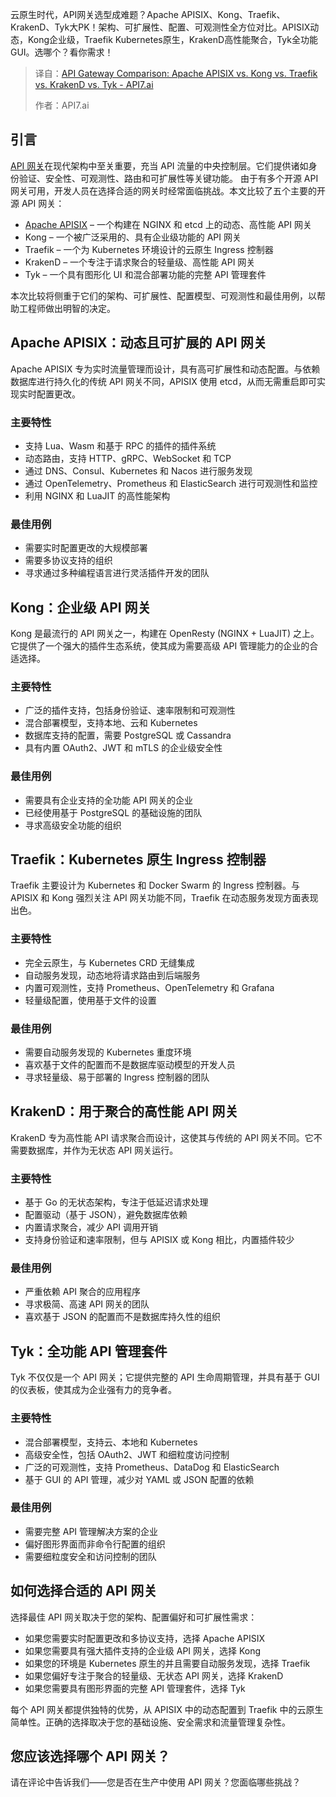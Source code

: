 
<!--
title: API 网关对比
cover: https://static.api7.ai/uploads/2025/03/10/vYTbfeBw_api-gateway-guide-10.webp
summary: 云原生时代，API网关选型成难题？Apache APISIX、Kong、Traefik、KrakenD、Tyk大PK！架构、可扩展性、配置、可观测性全方位对比。APISIX动态，Kong企业级，Traefik Kubernetes原生，KrakenD高性能聚合，Tyk全功能GUI。选哪个？看你需求！
-->

云原生时代，API网关选型成难题？Apache APISIX、Kong、Traefik、KrakenD、Tyk大PK！架构、可扩展性、配置、可观测性全方位对比。APISIX动态，Kong企业级，Traefik Kubernetes原生，KrakenD高性能聚合，Tyk全功能GUI。选哪个？看你需求！

> 译自：[API Gateway Comparison: Apache APISIX vs. Kong vs. Traefik vs. KrakenD vs. Tyk - API7.ai](https://api7.ai/learning-center/api-gateway-guide/api-gateway-comparison-apisix-kong-traefik-krakend-tyk)
> 
> 作者：API7.ai

## 引言

[API 网关](https://api7.ai/learning-center/api-gateway-guide/what-is-an-api-gateway)在现代架构中至关重要，充当 API 流量的中央控制层。它们提供诸如身份验证、安全性、可观测性、路由和可扩展性等关键功能。
由于有多个开源 API 网关可用，开发人员在选择合适的网关时经常面临挑战。本文比较了五个主要的开源 API 网关：

*   [Apache APISIX](https://api7.ai/apisix) – 一个构建在 NGINX 和 etcd 上的动态、高性能 API 网关
*   Kong – 一个被广泛采用的、具有企业级功能的 API 网关
*   Traefik – 一个为 Kubernetes 环境设计的云原生 Ingress 控制器
*   KrakenD – 一个专注于请求聚合的轻量级、高性能 API 网关
*   Tyk – 一个具有图形化 UI 和混合部署功能的完整 API 管理套件

本次比较将侧重于它们的架构、可扩展性、配置模型、可观测性和最佳用例，以帮助工程师做出明智的决定。

## Apache APISIX：动态且可扩展的 API 网关

Apache APISIX 专为实时流量管理而设计，具有高可扩展性和动态配置。与依赖数据库进行持久化的传统 API 网关不同，APISIX 使用 etcd，从而无需重启即可实现实时配置更改。

### 主要特性

*   支持 Lua、Wasm 和基于 RPC 的插件的插件系统
*   动态路由，支持 HTTP、gRPC、WebSocket 和 TCP
*   通过 DNS、Consul、Kubernetes 和 Nacos 进行服务发现
*   通过 OpenTelemetry、Prometheus 和 ElasticSearch 进行可观测性和监控
*   利用 NGINX 和 LuaJIT 的高性能架构

### 最佳用例

*   需要实时配置更改的大规模部署
*   需要多协议支持的组织
*   寻求通过多种编程语言进行灵活插件开发的团队

## Kong：企业级 API 网关

Kong 是最流行的 API 网关之一，构建在 OpenResty (NGINX + LuaJIT) 之上。它提供了一个强大的插件生态系统，使其成为需要高级 API 管理能力的企业的合适选择。

### 主要特性

*   广泛的插件支持，包括身份验证、速率限制和可观测性
*   混合部署模型，支持本地、云和 Kubernetes
*   数据库支持的配置，需要 PostgreSQL 或 Cassandra
*   具有内置 OAuth2、JWT 和 mTLS 的企业级安全性

### 最佳用例

*   需要具有企业支持的全功能 API 网关的企业
*   已经使用基于 PostgreSQL 的基础设施的团队
*   寻求高级安全功能的组织

## Traefik：Kubernetes 原生 Ingress 控制器

Traefik 主要设计为 Kubernetes 和 Docker Swarm 的 Ingress 控制器。与 APISIX 和 Kong 强烈关注 API 网关功能不同，Traefik 在动态服务发现方面表现出色。

### 主要特性

*   完全云原生，与 Kubernetes CRD 无缝集成
*   自动服务发现，动态地将请求路由到后端服务
*   内置可观测性，支持 Prometheus、OpenTelemetry 和 Grafana
*   轻量级配置，使用基于文件的设置

### 最佳用例

*   需要自动服务发现的 Kubernetes 重度环境
*   喜欢基于文件的配置而不是数据库驱动模型的开发人员
*   寻求轻量级、易于部署的 Ingress 控制器的团队

## KrakenD：用于聚合的高性能 API 网关

KrakenD 专为高性能 API 请求聚合而设计，这使其与传统的 API 网关不同。它不需要数据库，并作为无状态 API 网关运行。

### 主要特性

*   基于 Go 的无状态架构，专注于低延迟请求处理
*   配置驱动（基于 JSON），避免数据库依赖
*   内置请求聚合，减少 API 调用开销
*   支持身份验证和速率限制，但与 APISIX 或 Kong 相比，内置插件较少

### 最佳用例

*   严重依赖 API 聚合的应用程序
*   寻求极简、高速 API 网关的团队
*   喜欢基于 JSON 的配置而不是数据库持久性的组织

## Tyk：全功能 API 管理套件

Tyk 不仅仅是一个 API 网关；它提供完整的 API 生命周期管理，并具有基于 GUI 的仪表板，使其成为企业强有力的竞争者。

### 主要特性

*   混合部署模型，支持云、本地和 Kubernetes
*   高级安全性，包括 OAuth2、JWT 和细粒度访问控制
*   广泛的可观测性，支持 Prometheus、DataDog 和 ElasticSearch
*   基于 GUI 的 API 管理，减少对 YAML 或 JSON 配置的依赖

### 最佳用例

- 需要完整 API 管理解决方案的企业
- 偏好图形界面而非命令行配置的组织
- 需要细粒度安全和访问控制的团队

## 如何选择合适的 API 网关

选择最佳 API 网关取决于您的架构、配置偏好和可扩展性需求：

- 如果您需要实时配置更改和多协议支持，选择 Apache APISIX
- 如果您需要具有强大插件支持的企业级 API 网关，选择 Kong
- 如果您的环境是 Kubernetes 原生的并且需要自动服务发现，选择 Traefik
- 如果您偏好专注于聚合的轻量级、无状态 API 网关，选择 KrakenD
- 如果您需要具有图形界面的完整 API 管理套件，选择 Tyk

每个 API 网关都提供独特的优势，从 APISIX 中的动态配置到 Traefik 中的云原生简单性。正确的选择取决于您的基础设施、安全需求和流量管理复杂性。

## 您应该选择哪个 API 网关？

请在评论中告诉我们——您是否在生产中使用 API 网关？您面临哪些挑战？